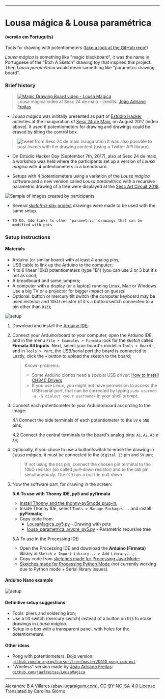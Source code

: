 ----

# Lousa mágica & Lousa paramétrica

#### ([versão em Português](README.md))

Tools for drawing with potentiometers ([take a look at the GitHub repo!](https://github.com/villares/lousa-magica/))

*Lousa mágica* is something like "magic blackboard", it was the name in Portuguese of the "Etch A Sketch" drawing toy that inspired this project. Then *Lousa paramétrica* would mean something like "parametric drawing board".

### Brief history

> [![Magic Drawing Board video - Lousa Mágica](https://img.youtube.com/vi/D5Ha1bhqBuQ/0.jpg)](https://www.youtube.com/watch?v=D5Ha1bhqBuQ)
> <br />Lousa mágica video at Sesc 24 de maio - credits: [João Adriano Freitas](https://github.com/jaafreitas)

* *Lousa mágica* was inititally presented as part of [Estúdio Hacker](http://estudiohacker.io) activities at the inauguration of [Sesc 24 de Maio](https://www.sescsp.org.br/unidades/36_24+DE+MAIO/#/uaba=programacao#/fdata=id%3D36), on August 2017 (video above). It used 6 potentiometers for drawing and drawings could be erased by tilting the control box. 

> ![tweet from Sesc 24 de maio inauguration](https://user-images.githubusercontent.com/3694604/182716588-bd2c7421-f3fa-45b2-b355-ad4d7b6ee68f.png)
> It was also possible to post *tweets* with the drawing content (using a Twitter API library).

* On Estúdio Hacker Day  (September 7th, 2017), also at Sesc 24 de maio, a workshop was held where the participants set up a version of *Lousa mágica* with 4 potentiometers in a breadboard.

* Setups with 4 potentiometers using a variation of the *Lousa mágica* software and a new version called *Lousa paramétrica* with a recursive parametric drawing of a tree were displayed at the [Sesc Art Circuit 2018](https://circuito.sescsp.org.br/).

![Sample of images created by participants](https://user-images.githubusercontent.com/3694604/182716439-e7de967b-ac41-45a5-b437-0427757c7be2.png)

* Several [*sketch-a-day* project](https://villares.github.com/sketch-a-day) drawings were made to be used with the same setup.

* `TO DO: Add links to other 'parametric' drawings that can be modified with pots`

### Setup instructions

#### Materials

* Arduino (or similar board) with at least 4 analog pins;
* USB cable to link up the Arduino to the computer;
* 4 to 6 linear  10kΩ potentiometers (type "B") (you can use 2 or 3 but it's not as cool);
* A breadboard and some jumpers;
* A computer with a display (or a laptop) running Linux, Mac or Windows. Use a big TV or a projector for bigger impact on guests!
* Optional: button or mercury tilt switch (the computer keyboard may be used instead) and 10kΩ resistor  (if it's a button/switch connected to a pin other than `D13`);

![setup](assets/montagem-lousa-magica.png)

1. Download and install the [Arduino IDE](http://arduino.cc);

2. Connect your Arduino/board to your computer, open the Arduino IDE, and in the menu `File > Examples > Firmata` look for the *sketch* called **Firmata All Inputs**. Next, select your board's model in `Tools > Board:` , and in `Tools > Port`, the USB/serial port the board is connected to. Lastly, click the `➔` button to upload the sketch to the board;

    > Known problems:
    > - Some Arduino clones need a special USB driver: [How to Install CH340 Drivers](https://learn.sparkfun.com/tutorials/how-to-install-ch340-drivers/all#drivers-if-you-need-them)
    > - If you use Linux, you might not have permission to access the USB/serial port, that can be corrected by typing `sudo usermod -a -G dialout <your username>` in your shell prompt.

3. Connect each potentiometer to your Arduino/board according to the image:

    4.1 Connect the side terminals of each potentiometer to the `5V` e `GND` pins,

    4.2 Connect the central terminals to the board's analog pins: `A1`, `A2`, `A3` e `A4`;

4. Optionally, if you chose to use a button/switch to erase the drawing in *Lousa mágica*, it must be connected to the `Digital 13` pin and `5V` pin;

    > If not using the `D13` pin,  connect the chosen pin terminal to the 10kΩ resistor  (so called *pull-down* resistor) and to the `GND` pin simultaneously. The `D13` has a built-in *pull-down*

5. Now the software part, for drawing in the screen:

    **5.A  To use with Thonny IDE, py5 and pyfirmata**
    - [Install Thonny and the thonny-py5mode plug-in](https://abav.lugaralgum.com/como-instalar-py5/index-EN.html#how-to-install-py5);
    - Inside Thonny IDE, select `Tools > Manage Packages...` and install **pyFirmata**;
    - Copy code from:
        - [LousaMagica_py5.py](LousaMagica_py5/LousaMagica_py5.py) - Drawing with pots 
        - [lousa_parametrica_arvore_py5.py](lousa_parametrica_arvore_py5/lousa_parametrica_arvore_py5.py) - Parametric recursive tree

    5.A  To use in the Processing IDE:
    - Open the Processing IDE and download the **Arduino (Firmata)** library in `Sketch > Import Library... > Add Library...`; 
    - Copy code from [sketches made for Processing Java Mode](Processing-modo-Java.md); 
    - [Sketches made for Processing Python Mode](Processing-modo-Python.md) (not currently working due to Python mode + Serial library issues).
            
#### Arduino Nano example

![setup](assets/montagem2.png)

#### Definitive setup suggestions

* Tools: pliers and soldering iron;
* Use a tilt switch (mercury switch) instead of a button on `D13` to erase drawings in *Lousa mágica*.
* Setup in a box with a transparent panel, with holes for the potentiometers.

#### Other ideas

* Pong with potentiometers, Dojo version: [`github.com/arteprog/cursos/tree/master/DOJO-pong-com-pot`](https://github.com/arteprog/cursos/tree/master/DOJO-pong-com-pot)
* "Wireless" version made by [João Adriano Freitas](https://github.com/jaafreitas): [`github.com/jaafreitas/LousaMagica`](https://github.com/jaafreitas/LousaMagica)

----

Alexandre B A Villares ([abav.lugaralgum.com](https://abav.lugaralgum.com)), [CC-BY-NC-SA-4.0 License](https://creativecommons.org/licenses/by-nc-sa/4.0/)
Translated by Carolina Giorno
